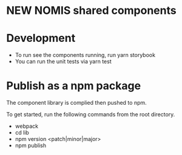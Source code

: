 # NEW NOMIS shared components

# Development 
 - To run see the components running, run yarn storybook
 - You can run the unit tests via yarn test

# Publish as a npm package
  The component library is complied then pushed to npm. 
  
  To get started, run the following commands from the root directory.
  - webpack
  - cd lib
  - npm version <patch|minor|major>
  - npm publish
  
 

